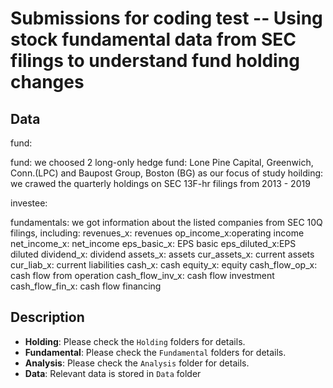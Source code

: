 # Submissions for coding test -- Using stock fundamental data from SEC filings to understand fund holding changes

## Data

fund:

fund: we choosed 2 long-only hedge fund: Lone Pine Capital, Greenwich, Conn.(LPC) and Baupost Group, Boston (BG) as our focus of study
hoilding: we crawed the quarterly holdings on SEC 13F-hr filings from 2013 - 2019

investee:

fundamentals: we got information about the listed companies from SEC 10Q filings, including: 
              revenues_x: revenues
              op_income_x:operating income
              net_income_x:	net_income
              eps_basic_x: EPS basic
              eps_diluted_x:EPS diluted
              dividend_x: dividend
              assets_x: assets
              cur_assets_x: current assets
              cur_liab_x: current liabilities
              cash_x: cash
              equity_x: equity
              cash_flow_op_x: cash flow from operation
              cash_flow_inv_x: cash flow investment
              cash_flow_fin_x: cash flow financing

## Description

* **Holding**: Please check the `Holding` folders for details.
* **Fundamental**: Please check the `Fundamental` folders for details.
* **Analysis**: Please check the `Analysis` folder for details.
* **Data**: Relevant data is stored in `Data` folder
